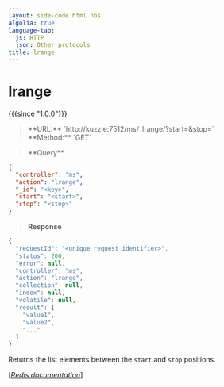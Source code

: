 ```yaml
---
layout: side-code.html.hbs
algolia: true
language-tab:
  js: HTTP
  json: Other protocols
title: lrange
---
```


# lrange

{{{since "1.0.0"}}}



<blockquote class="js">
<p>
**URL:** `http://kuzzle:7512/ms/_lrange/<key>?start=<start>&stop=<stop>`  
**Method:** `GET`
</p>
</blockquote>

<blockquote class="json">
<p>
**Query**
</p>
</blockquote>


```json
{
  "controller": "ms",
  "action": "lrange",
  "_id": "<key>",
  "start": "<start>",
  "stop": "<stop>"
}
```

>**Response**

```javascript
{
  "requestId": "<unique request identifier>",
  "status": 200,
  "error": null,
  "controller": "ms",
  "action": "lrange",
  "collection": null,
  "index": null,
  "volatile": null,
  "result": [
    "value1",
    "value2",
    "..."
  ]
}
```

Returns the list elements between the `start` and `stop` positions.

[[_Redis documentation_]](https://redis.io/commands/lrange)

